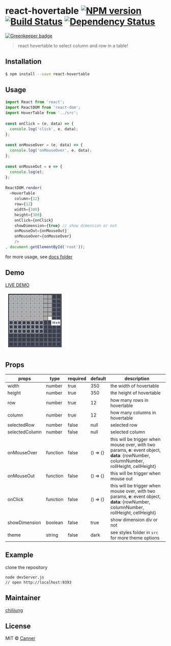 # react-hovertable [![NPM version][npm-image]][npm-url] [![Build Status][travis-image]][travis-url] [![Dependency Status][daviddm-image]][daviddm-url]

[![Greenkeeper badge](https://badges.greenkeeper.io/Canner/react-hovertable.svg)](https://greenkeeper.io/)
> react hovertable to select column and row in a table!

## Installation

```sh
$ npm install --save react-hovertable
```

## Usage

```js
import React from 'react';
import ReactDOM from 'react-dom';
import HoverTable from '../src';

const onClick = (e, data) => {
  console.log('click', e, data);
};

const onMouseOver = (e, data) => {
  console.log('onMouseOver', e, data);
};

const onMouseOut = e => {
  console.log(e);
};

ReactDOM.render(
  <HoverTable
    column={12}
    row={12}
    width={300}
    height={300}
    onClick={onClick}
    showDimension={true} // show dimension or not
    onMouseOut={onMouseOut}
    onMouseOver={onMouseOver}
    />
, document.getElementById('root'));
```

for more usage, see [docs folder](./docs/index.js)

## Demo

[LIVE DEMO](https://canner.github.io/react-hovertable)

<img src="./docs/demo.png" width="200"/>

## Props

| **props**      | **type** | **required** | **default** | **description**                                                                                                                        |
|----------------|----------|--------------|-------------|----------------------------------------------------------------------------------------------------------------------------------------|
| width          | number   | true         | 350         | the width of hovertable                                                                                                                |
| height         | number   | true         | 350         | the height of hovertable                                                                                                               |
| row            | number   | true         | 12          | how many rows in hovertable                                                                                                            |
| column         | number   | true         | 12          | how many columns in hovertable                                                                                                         |
| selectedRow    | number   | false        | null        | selected row                                                                                                                           |
| selectedColumn | number   | false        | null        | selected column                                                                                                                        |
| onMouseOver    | function | false        | () => {}    | this will be trigger when mouse over, with two params, **e**: event object, **data**: {rowNumber, columnNumber, rollHeight, cellHeight} |
| onMouseOut     | function | false        | () => {}    | this will be trigger when mouse out                                                                                                    |
| onClick        | function | false        | () => {}    | this will be trigger when mouse over, with two params, **e**: event object, **data**: {rowNumber, columnNumber, rollHeight, cellHeight} |
| showDimension  | boolean  | false        | true        | show dimension div or not                                                                                                         |
| theme          | string   | false        | dark        | see styles folder in `src` for more theme options                                                |

## Example

clone the repository

```
node devServer.js
// open http://localhost:9393
```

## Maintainer

[chilijung](https://github.com/chilijung)

## License

MIT © [Canner](https://github.com/canner)


[npm-image]: https://badge.fury.io/js/react-hovertable.svg
[npm-url]: https://npmjs.org/package/react-hovertable
[travis-image]: https://travis-ci.org/Canner/react-hovertable.svg?branch=master
[travis-url]: https://travis-ci.org/Canner/react-hovertable
[daviddm-image]: https://david-dm.org/Canner/react-hovertable.svg?theme=shields.io
[daviddm-url]: https://david-dm.org/Canner/react-hovertable

